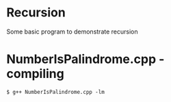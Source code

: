 # Recursion
Some basic program to demonstrate recursion


# NumberIsPalindrome.cpp - compiling 
    $ g++ NumberIsPalindrome.cpp -lm 
